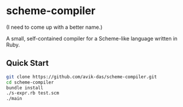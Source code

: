 scheme-compiler
===============

(I need to come up with a better name.)

A small, self-contained compiler for a Scheme-like language written in Ruby.

Quick Start
-----------

```sh
git clone https://github.com/avik-das/scheme-compiler.git
cd scheme-compiler
bundle install
./s-expr.rb test.scm
./main
```
